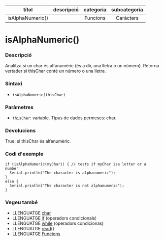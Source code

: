 
| títol | descripció   | categoria  | subcategoria        |
| :---: | :----------: | :--------: | :-----------------: |
| isAlphaNumeric() | | Funcions | Caràcters |

# isAlphaNumeric()

### Descripció

Analitza si un char és alfanumèric (és a dir, una lletra o un número). Retorna vertader si thisChar conté un número o una lletra.

### Sintaxi

*  `isAlphaNumeric(thisChar)`

### Paràmetres

*  `thisChar`: variable. Tipus de dades permeses: char.

### Devolucions

True: si thisChar és alfanumèric.

### Codi d'exemple

```
if (isAlphaNumeric(myChar)) { // tests if myChar isa letter or a number
  Serial.println("The character is alphanumeric");
}
else {
  Serial.println("The character is not alphanumeric");
}
```

### Vegeu també

*  LLENGUATGE [char](../../Variables/Tipus-dades/char.md)  
*  LLENGUATGE [if](../../Estructura/Operadors-condicionals/if.md) (operadors condicionals)  
*  LLENGUATGE [while](../../Estructura/Operadors-condiconals/while.md) (operadors condicionas)  
*  LLENGUATGE [read](../Funcions/Serial/Serial.read().md)()  
*  LLENGUATGE [Funcions](../Funcions.md)    
